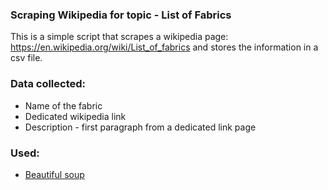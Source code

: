### Scraping Wikipedia for topic - List of Fabrics

This is a simple script that scrapes a wikipedia page: https://en.wikipedia.org/wiki/List_of_fabrics and stores the information in a csv file.

### Data collected:

- Name of the fabric
- Dedicated wikipedia link
- Description - first paragraph from a dedicated link page

### Used:

- [Beautiful soup](https://pypi.org/project/beautifulsoup4/)
